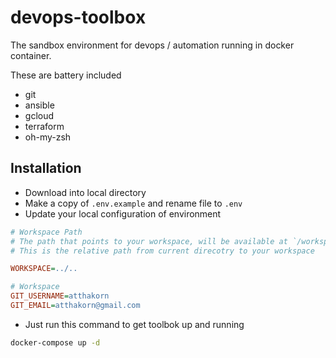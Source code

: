 # devops-toolbox
The sandbox environment for devops / automation running in docker container. 

These are battery included
* git
* ansible
* gcloud
* terraform
* oh-my-zsh


## Installation

- Download into local directory
- Make a copy of `.env.example` and rename file to `.env`
- Update your local configuration of environment 

```ini
# Workspace Path
# The path that points to your workspace, will be available at `/workspace`.
# This is the relative path from current direcotry to your workspace 

WORKSPACE=../..

# Workspace
GIT_USERNAME=atthakorn
GIT_EMAIL=atthakorn@gmail.com

```

- Just run this command to get toolbok up and running

``` bash
docker-compose up -d
```




